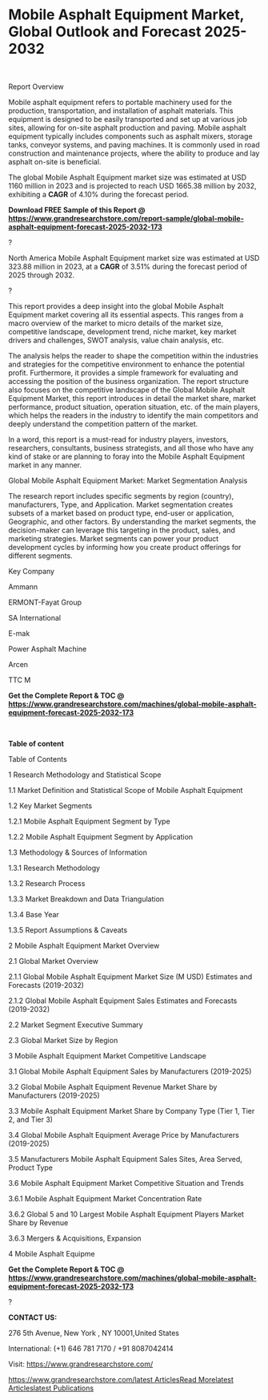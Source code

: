 <h1>Mobile Asphalt Equipment Market, Global Outlook and Forecast 2025-2032</h1><br/><p>Report Overview</p>
 
 
 
 <p>Mobile asphalt equipment refers to portable machinery used for the production, transportation, and installation of asphalt materials. This equipment is designed to be easily transported and set up at various job sites, allowing for on-site asphalt production and paving. Mobile asphalt equipment typically includes components such as asphalt mixers, storage tanks, conveyor systems, and paving machines. It is commonly used in road construction and maintenance projects, where the ability to produce and lay asphalt on-site is beneficial.</p>
 
 
 
 <p>The global Mobile Asphalt Equipment market size was estimated at USD 1160 million in 2023 and is projected to reach USD 1665.38 million by 2032, exhibiting a <strong>CAGR</strong> of 4.10% during the forecast period.</p>
 
 
 
 <div><b>Download FREE Sample of this Report @ <a href="https://www.grandresearchstore.com/report-sample/global-mobile-asphalt-equipment-forecast-2025-2032-173">https://www.grandresearchstore.com/report-sample/global-mobile-asphalt-equipment-forecast-2025-2032-173</a></b></div>
 
 
 
 <p>? </p>
 
 
 
 <p>North America Mobile Asphalt Equipment market size was estimated at USD 323.88 million in 2023, at a <strong>CAGR</strong> of 3.51% during the forecast period of 2025 through 2032.</p>
 
 
 
 <p>? </p>
 
 
 
 <p>This report provides a deep insight into the global Mobile Asphalt Equipment market covering all its essential aspects. This ranges from a macro overview of the market to micro details of the market size, competitive landscape, development trend, niche market, key market drivers and challenges, SWOT analysis, value chain analysis, etc.</p>
 
 
 
 <p>The analysis helps the reader to shape the competition within the industries and strategies for the competitive environment to enhance the potential profit. Furthermore, it provides a simple framework for evaluating and accessing the position of the business organization. The report structure also focuses on the competitive landscape of the Global Mobile Asphalt Equipment Market, this report introduces in detail the market share, market performance, product situation, operation situation, etc. of the main players, which helps the readers in the industry to identify the main competitors and deeply understand the competition pattern of the market.</p>
 
 
 
 <p>In a word, this report is a must-read for industry players, investors, researchers, consultants, business strategists, and all those who have any kind of stake or are planning to foray into the Mobile Asphalt Equipment market in any manner.</p>
 
 
 
 <p>Global Mobile Asphalt Equipment Market: Market Segmentation Analysis</p>
 
 
 
 <p>The research report includes specific segments by region (country), manufacturers, Type, and Application. Market segmentation creates subsets of a market based on product type, end-user or application, Geographic, and other factors. By understanding the market segments, the decision-maker can leverage this targeting in the product, sales, and marketing strategies. Market segments can power your product development cycles by informing how you create product offerings for different segments.</p>
 
 
 
 <p>Key Company</p>
 
 
 
 <p>Ammann</p>
 
 
 
 <p>ERMONT-Fayat Group</p>
 
 
 
 <p>SA International</p>
 
 
 
 <p>E-mak</p>
 
 
 
 <p>Power Asphalt Machine</p>
 
 
 
 <p>Arcen</p>
 
 
 
 <p>TTC M</p>
 
 
 
 <div><b>Get the Complete Report & TOC @ <a href="https://www.grandresearchstore.com/machines/global-mobile-asphalt-equipment-forecast-2025-2032-173">https://www.grandresearchstore.com/machines/global-mobile-asphalt-equipment-forecast-2025-2032-173</a></b></div>
 
 
 
 <p><br />
 
 <b>Table of content</b></p>
 
 
 
 <p>Table of Contents<br />
 
 1 Research Methodology and Statistical Scope<br />
 
 1.1 Market Definition and Statistical Scope of Mobile Asphalt Equipment<br />
 
 1.2 Key Market Segments<br />
 
 1.2.1 Mobile Asphalt Equipment Segment by Type<br />
 
 1.2.2 Mobile Asphalt Equipment Segment by Application<br />
 
 1.3 Methodology & Sources of Information<br />
 
 1.3.1 Research Methodology<br />
 
 1.3.2 Research Process<br />
 
 1.3.3 Market Breakdown and Data Triangulation<br />
 
 1.3.4 Base Year<br />
 
 1.3.5 Report Assumptions & Caveats<br />
 
 2 Mobile Asphalt Equipment Market Overview<br />
 
 2.1 Global Market Overview<br />
 
 2.1.1 Global Mobile Asphalt Equipment Market Size (M USD) Estimates and Forecasts (2019-2032)<br />
 
 2.1.2 Global Mobile Asphalt Equipment Sales Estimates and Forecasts (2019-2032)<br />
 
 2.2 Market Segment Executive Summary<br />
 
 2.3 Global Market Size by Region<br />
 
 3 Mobile Asphalt Equipment Market Competitive Landscape<br />
 
 3.1 Global Mobile Asphalt Equipment Sales by Manufacturers (2019-2025)<br />
 
 3.2 Global Mobile Asphalt Equipment Revenue Market Share by Manufacturers (2019-2025)<br />
 
 3.3 Mobile Asphalt Equipment Market Share by Company Type (Tier 1, Tier 2, and Tier 3)<br />
 
 3.4 Global Mobile Asphalt Equipment Average Price by Manufacturers (2019-2025)<br />
 
 3.5 Manufacturers Mobile Asphalt Equipment Sales Sites, Area Served, Product Type<br />
 
 3.6 Mobile Asphalt Equipment Market Competitive Situation and Trends<br />
 
 3.6.1 Mobile Asphalt Equipment Market Concentration Rate<br />
 
 3.6.2 Global 5 and 10 Largest Mobile Asphalt Equipment Players Market Share by Revenue<br />
 
 3.6.3 Mergers & Acquisitions, Expansion<br />
 
 4 Mobile Asphalt Equipme</p>
 
 
 
 <div><b>Get the Complete Report & TOC @ <a href="https://www.grandresearchstore.com/machines/global-mobile-asphalt-equipment-forecast-2025-2032-173">https://www.grandresearchstore.com/machines/global-mobile-asphalt-equipment-forecast-2025-2032-173</a></b></div>
 
 
 
 <p>? </p>
 
 
 
 <p><b>CONTACT US:</b><br />
 
 276 5th Avenue, New York , NY 10001,United States<br />
 
 International: (+1) 646 781 7170 / +91 8087042414<br />
 
 Visit: <a href="https://www.grandresearchstore.com/">https://www.grandresearchstore.com/</a><br />
 
 <a href="https://gyeongbokgung.com">https://www.grandresearchstore.com/</a><a href="https://hallyeomaritime.com">latest Articles</a><a href="https://jingwansa.com">Read More</a><a href="https://nguoiviet.jp/">latest Articles</a><a href="https://www.intelmarketresearch.com/">latest Publications</a></p>